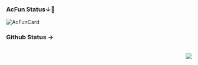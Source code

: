 ### AcFun Status↓👋</br>
![AcFunCard](https://discovery.sunness.dev/852888)
</br>
### Github Status → 
</br><img align="right" src="https://github-readme-stats.vercel.app/api?username=tamakyi&show_icons=true&icon_color=CE1D2D&text_color=718096&bg_color=ffffff&hide_title=true" />
<!--
**tamakyi/tamakyi** is a ✨ _special_ ✨ repository because its `README.md` (this file) appears on your GitHub profile.

Here are some ideas to get you started:

- 🔭 I’m currently working on ...
- 🌱 I’m currently learning ...
- 👯 I’m looking to collaborate on ...
- 🤔 I’m looking for help with ...
- 💬 Ask me about ...
- 📫 How to reach me: ...
- 😄 Pronouns: ...
- ⚡ Fun fact: ...
-->
